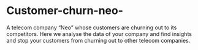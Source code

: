 # Customer-churn-neo-
A telecom company “Neo” whose customers are churning out to its competitors. Here we  analyse the data of your company and find insights and stop your customers from churning out to other telecom companies.
